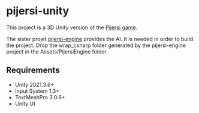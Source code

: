# pijersi-unity
This project is a 3D Unity version of the [Pijersi game](https://github.com/LucasBorboleta/pijersi).

The sister projet [pijersi-engine](https://github.com/arthur-liu-lsh/pijersi-engine) provides the AI.
It is needed in order to build the project. Drop the wrap_csharp folder generated by the pijersi-engine project in the Assets/PijersiEngine folder.

## Requirements
* Unity 2021.3.6+
* Input System 1.3+
* TextMeshPro 3.0.6+
* Unity UI
